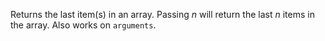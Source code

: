 Returns the last item(s) in an array. Passing *n* will return the last *n* items in the array. Also works on `arguments`.
